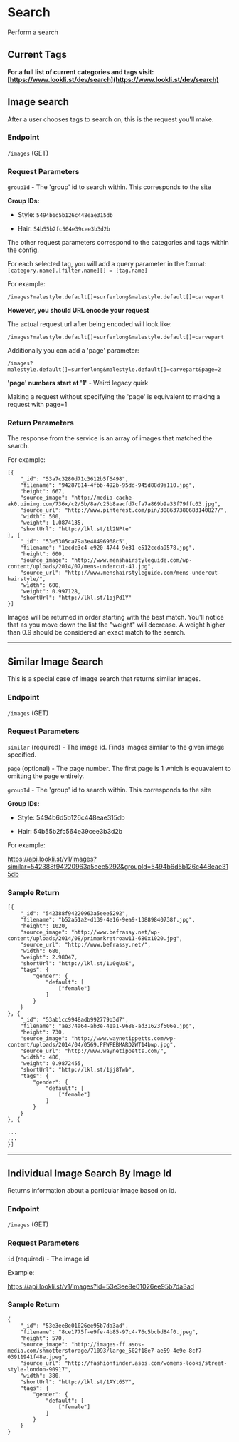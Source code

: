 # Search

Perform a search

## Current Tags

**For a full list of current categories and tags visit: [https://www.lookli.st/dev/search](https://www.lookli.st/dev/search)**

## Image search

After a user chooses tags to search on, this is the request you'll make.

### Endpoint

```/images``` (GET)


### Request Parameters

```groupId``` - The 'group' id to search within.  This corresponds to the site

__Group IDs:__

* Style: ```5494b6d5b126c448eae315db```

* Hair: ```54b55b2fc564e39cee3b3d2b```

The other request parameters correspond to the categories and tags within the config.

For each selected tag, you will add a query parameter in the format:
```[category.name].[filter.name][] = [tag.name]```

For example:

```
/images?malestyle.default[]=surferlong&malestyle.default[]=carvepart
```

__However, you should URL encode your request__

The actual request url after being encoded will look like:

```
/images?malestyle.default[]=surferlong&malestyle.default[]=carvepart
```

Additionally you can add a 'page' parameter:

```
/images?malestyle.default[]=surferlong&malestyle.default[]=carvepart&page=2
```

__'page' numbers start at '1'__ - Weird legacy quirk

Making a request without specifying the 'page' is equivalent to making a request with page=1

### Return Parameters

The response from the service is an array of images that matched the search.

For example:

```
[{
	"_id": "53a7c3280d71c3612b5f6498",
	"filename": "94287814-4fbb-492b-95dd-945d88d9a110.jpg",
	"height": 667,
	"source_image": "http://media-cache-ak0.pinimg.com/736x/c2/5b/8a/c25b8aacfd7cfa7a869b9a33f79ffc03.jpg",
	"source_url": "http://www.pinterest.com/pin/308637380683140827/",
	"width": 500,
	"weight": 1.0874135,
	"shortUrl": "http://lkl.st/1l2NPte"
}, {
	"_id": "53e5305ca79a3e48496968c5",
	"filename": "1ecdc3c4-e920-4744-9e31-e512ccda9578.jpg",
	"height": 600,
	"source_image": "http://www.menshairstyleguide.com/wp-content/uploads/2014/07/mens-undercut-41.jpg",
	"source_url": "http://www.menshairstyleguide.com/mens-undercut-hairstyle/",
	"width": 600,
	"weight": 0.997128,
	"shortUrl": "http://lkl.st/1ojPd1Y"
}]
```

Images will be returned in order starting with the best match.  You'll notice that as you move down the list the "weight" will decrease.  A weight higher than 0.9 should be considered an exact match to the search.

---

## Similar Image Search

This is a special case of image search that returns similar images.

### Endpoint

```/images``` (GET)


### Request Parameters

```similar``` (required) - The image id.  Finds images similar to the given image specified.

```page``` (optional) - The page number.  The first page is 1 which is equavalent to omitting the page entirely.

```groupId``` - The 'group' id to search within.  This corresponds to the site

__Group IDs:__

* Style: 5494b6d5b126c448eae315db

* Hair: 54b55b2fc564e39cee3b3d2b

For example:

https://api.lookli.st/v1/images?similar=542388f94220963a5eee5292&groupId=5494b6d5b126c448eae315db

### Sample Return

```
[{
	"_id": "542388f94220963a5eee5292",
	"filename": "b52a51a2-d139-4e16-9ea9-13889840738f.jpg",
	"height": 1020,
	"source_image": "http://www.befrassy.net/wp-content/uploads/2014/08/primarkretroaw11-680x1020.jpg",
	"source_url": "http://www.befrassy.net/",
	"width": 680,
	"weight": 2.98047,
	"shortUrl": "http://lkl.st/1u0qUaE",
	"tags": {
		"gender": {
			"default": [
				["female"]
			]
		}
	}
}, {
	"_id": "53ab1cc9948adb992779b3d7",
	"filename": "ae374a64-ab3e-41a1-9688-ad31623f506e.jpg",
	"height": 730,
	"source_image": "http://www.waynetippetts.com/wp-content/uploads/2014/04/0569.PFWFEBMARD2WT14bwp.jpg",
	"source_url": "http://www.waynetippetts.com/",
	"width": 486,
	"weight": 0.9872455,
	"shortUrl": "http://lkl.st/1jj8Twb",
	"tags": {
		"gender": {
			"default": [
				["female"]
			]
		}
	}
}, {

...
...
}]
```

---

## Individual Image Search By Image Id

Returns information about a particular image based on id.

### Endpoint

```/images``` (GET)

### Request Parameters

```id``` (required) - The image id

Example:

https://api.lookli.st/v1/images?id=53e3ee8e01026ee95b7da3ad


### Sample Return

```
{
	"_id": "53e3ee8e01026ee95b7da3ad",
	"filename": "8ce1775f-e9fe-4b85-97c4-76c5bcbd84f0.jpeg",
	"height": 570,
	"source_image": "http://images-ff.asos-media.com/shmotterstorage/71093/large_502f18e7-ae59-4e9e-8cf7-03911941f48e.jpeg",
	"source_url": "http://fashionfinder.asos.com/womens-looks/street-style-london-90917",
	"width": 380,
	"shortUrl": "http://lkl.st/1AYt6SY",
	"tags": {
		"gender": {
			"default": [
				["female"]
			]
		}
	}
}
```

